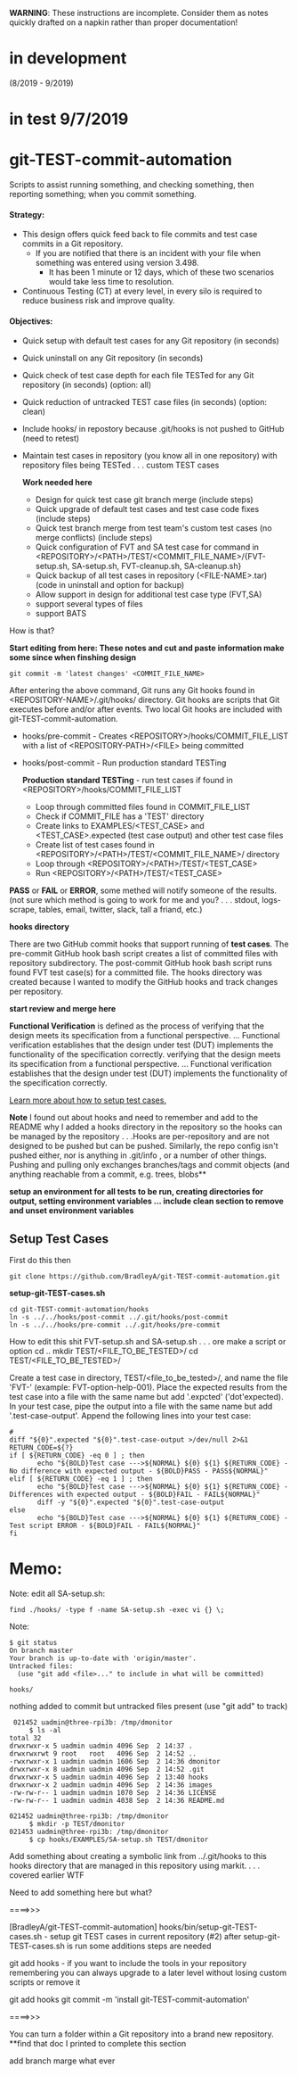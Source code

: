 **WARNING**: These instructions are incomplete. Consider them as notes quickly drafted on a napkin rather than proper documentation!

# in development
(8/2019 - 9/2019)
# in test 9/7/2019

# git-TEST-commit-automation

Scripts to assist running something, and checking something, then reporting something; when you commit something. 

#### Strategy:

- This design offers quick feed back to file commits and test case commits in a Git repository. 
  - If you are notified that there is an incident with your file when something was entered using version 3.498.
      - It has been 1 minute or 12 days, which of these two scenarios would take less time to resolution.
- Continuous Testing (CT) at every level, in every silo is required to reduce business risk and improve quality.

#### Objectives:
- Quick setup with default test cases for any Git repository (in seconds)
- Quick uninstall on any Git repository (in seconds)
- Quick check of test case depth for each file TESTed for any Git repository (in seconds) (option: all)
- Quick reduction of untracked TEST case files (in seconds) (option: clean)
- Include hooks/ in repostory because .git/hooks is not pushed to GitHub (need to retest)
- Maintain test cases in repository (you know all in one repository) with repository files being TESTed . . .  custom TEST cases
   
   **Work needed here**
    - Design for quick test case git branch merge (include steps)
    - Quick upgrade of default test cases and test case code fixes (include steps)
    - Quick test branch merge from test team's custom test cases (no merge conflicts)  (include steps)
    - Quick configuration of FVT and SA test case for command in \<REPOSITORY>/\<PATH>/TEST/\<COMMIT_FILE_NAME>/{FVT-setup.sh, SA-setup.sh, FVT-cleanup.sh, SA-cleanup.sh}
    - Quick backup of all test cases in repository (\<FILE-NAME>.tar) (code in uninstall and option for backup)
    - Allow support in design for additional test case type (FVT,SA)
    - support several types of files
    - support BATS

How is that?

 **Start editing from here:  These notes and cut and paste information  make some since when finshing design**

    git commit -m 'latest changes' <COMMIT_FILE_NAME>

After entering the above command, Git runs any Git hooks found in \<REPOSITORY-NAME>/.git/hooks/ directory.  Git hooks are scripts that Git executes before and/or after events. Two local Git hooks are included with git-TEST-commit-automation. 

- hooks/pre-commit  - Creates \<REPOSITORY>/hooks/COMMIT_FILE_LIST with a list of \<REPOSITORY-PATH>/\<FILE> being committed
- hooks/post-commit - Run production standard TESTing  

     **Production standard TESTing** - run test cases if found in \<REPOSITORY>/hooks/COMMIT_FILE_LIST
  - Loop through committed files found in COMMIT_FILE_LIST
  - Check if COMMIT_FILE has a 'TEST' directory
  - Create links to EXAMPLES/\<TEST_CASE> and \<TEST_CASE>.expected (test case output) and other test case files
  - Create list of test cases found in \<REPOSITORY>/\<PATH>/TEST/\<COMMIT_FILE_NAME>/ directory
  - Loop through \<REPOSITORY>/\<PATH>/TEST/\<TEST_CASE>
  - Run \<REPOSITORY>/\<PATH>/TEST/\<TEST_CASE>

**PASS** or **FAIL** or **ERROR**, some methed will notify someone of the results. (not sure which method is going to work for me and you? . . . stdout, logs-scrape, tables, email, twitter, slack, tall a friand, etc.)
 
**hooks directory**

There are two GitHub commit hooks that support running of **test cases**.  The pre-commit GitHub hook bash script creates a list of committed files with repository subdirectory.  The post-commit GitHub hook bash script runs found FVT test case(s) for a committed file.  The hooks directory was created because I wanted to modify the GitHub hooks and track changes per repository.

**start review and merge here**

**Functional Verification** is defined as the process of verifying that the design meets its specification from a functional perspective. ... Functional verification establishes that the design under test (DUT) implements the functionality of the specification correctly.
verifying that the design meets its specification from a functional perspective. ... Functional verification establishes that the design under test (DUT) implements the functionality of the specification correctly.


[Learn more about how to setup test cases.](hooks/README.md)

**Note**   I found out about hooks and need to remember and add to the README why I added a hooks directory in the repository so the hooks can be managed by the repository . . .Hooks are per-repository and are not designed to be pushed but can be pushed. Similarly, the repo config isn't pushed either, nor is anything in .git/info , or a number of other things. Pushing and pulling only exchanges branches/tags and commit objects (and anything reachable from a commit, e.g. trees, blobs**

**setup an environment for all tests to be run, creating directories for output, setting environment variables ... include clean section to remove and unset environment variables**

## Setup Test Cases

First do this then 

    git clone https://github.com/BradleyA/git-TEST-commit-automation.git
 
 **setup-git-TEST-cases.sh**
 
    cd git-TEST-commit-automation/hooks
    ln -s ../../hooks/post-commit ../.git/hooks/post-commit
    ln -s ../../hooks/pre-commit ../.git/hooks/pre-commit

How to edit this shit FVT-setup.sh and SA-setup.sh . . . ore make a script or option
    cd ..
    mkdir TEST/<FILE_TO_BE_TESTED>/
    cd TEST/<FILE_TO_BE_TESTED>/

Create a test case in directory, TEST/<file_to_be_tested>/, and name the file 'FVT-<test-case-name-no-dot-001>' (example: FVT-option-help-001).  Place the expected results from the test case into a file with the same name but add '.expcted' ('dot'expected).  In your test case, pipe the output into a file with the same name but add '.test-case-output'.  Append the following lines into your test case:

    #
    diff "${0}".expected "${0}".test-case-output >/dev/null 2>&1
    RETURN_CODE=${?}
    if [ ${RETURN_CODE} -eq 0 ] ; then
           echo "${BOLD}Test case --->${NORMAL} ${0} ${1} ${RETURN_CODE} - No difference with expected output - ${BOLD}PASS - PASS${NORMAL}"
    elif [ ${RETURN_CODE} -eq 1 ] ; then
           echo "${BOLD}Test case --->${NORMAL} ${0} ${1} ${RETURN_CODE} - Differences with expected output - ${BOLD}FAIL - FAIL${NORMAL}"
           diff -y "${0}".expected "${0}".test-case-output
    else
           echo "${BOLD}Test case --->${NORMAL} ${0} ${1} ${RETURN_CODE} - Test script ERROR - ${BOLD}FAIL - FAIL${NORMAL}"
    fi


# Memo:

Note: 
edit  all SA-setup.sh:

    find ./hooks/ -type f -name SA-setup.sh -exec vi {} \;

Note:  

    $ git status
    On branch master
    Your branch is up-to-date with 'origin/master'.
    Untracked files:
      (use "git add <file>..." to include in what will be committed)

	hooks/

nothing added to commit but untracked files present (use "git add" to track)
 
     021452 uadmin@three-rpi3b: /tmp/dmonitor
         $ ls -al
    total 32
    drwxrwxr-x 5 uadmin uadmin 4096 Sep  2 14:37 .
    drwxrwxrwt 9 root   root   4096 Sep  2 14:52 ..
    -rwxrwxr-x 1 uadmin uadmin 1606 Sep  2 14:36 dmonitor
    drwxrwxr-x 8 uadmin uadmin 4096 Sep  2 14:52 .git
    drwxrwxr-x 5 uadmin uadmin 4096 Sep  2 13:40 hooks
    drwxrwxr-x 2 uadmin uadmin 4096 Sep  2 14:36 images
    -rw-rw-r-- 1 uadmin uadmin 1070 Sep  2 14:36 LICENSE
    -rw-rw-r-- 1 uadmin uadmin 4038 Sep  2 14:36 README.md

    021452 uadmin@three-rpi3b: /tmp/dmonitor
         $ mkdir -p TEST/dmonitor
    021453 uadmin@three-rpi3b: /tmp/dmonitor
         $ cp hooks/EXAMPLES/SA-setup.sh TEST/dmonitor


Add something about creating a symbolic link from ../.git/hooks to this hooks directory that are managed in this repository using markit.  . . .  covered earlier WTF

Need to add something here but what?

====>>>

[BradleyA/git-TEST-commit-automation] hooks/bin/setup-git-TEST-cases.sh - setup git TEST cases in current repository (#2)
after setup-git-TEST-cases.sh is run some additions steps are needed

git add hooks - if you want to include the tools in your repository remembering you can always upgrade to a later level without losing custom scripts or remove it

git add hooks
git commit -m 'install git-TEST-commit-automation'


====>>>

You can turn a folder within a Git repository into a brand new repository.    **find that doc I printed to complete this section

add branch marge what ever 





